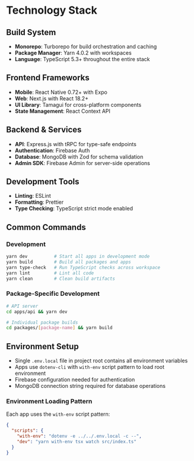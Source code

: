 # Technology Stack

## Build System
- **Monorepo**: Turborepo for build orchestration and caching
- **Package Manager**: Yarn 4.0.2 with workspaces
- **Language**: TypeScript 5.3+ throughout the entire stack

## Frontend Frameworks
- **Mobile**: React Native 0.72+ with Expo
- **Web**: Next.js with React 18.2+
- **UI Library**: Tamagui for cross-platform components
- **State Management**: React Context API

## Backend & Services
- **API**: Express.js with tRPC for type-safe endpoints
- **Authentication**: Firebase Auth
- **Database**: MongoDB with Zod for schema validation
- **Admin SDK**: Firebase Admin for server-side operations

## Development Tools
- **Linting**: ESLint
- **Formatting**: Prettier
- **Type Checking**: TypeScript strict mode enabled

## Common Commands

### Development
```bash
yarn dev          # Start all apps in development mode
yarn build        # Build all packages and apps
yarn type-check   # Run TypeScript checks across workspace
yarn lint         # Lint all code
yarn clean        # Clean build artifacts
```

### Package-Specific Development
```bash
# API server
cd apps/api && yarn dev

# Individual package builds
cd packages/[package-name] && yarn build
```

## Environment Setup
- Single `.env.local` file in project root contains all environment variables
- Apps use `dotenv-cli` with `with-env` script pattern to load root environment
- Firebase configuration needed for authentication
- MongoDB connection string required for database operations

### Environment Loading Pattern
Each app uses the `with-env` script pattern:
```json
{
  "scripts": {
    "with-env": "dotenv -e ../../.env.local -c --",
    "dev": "yarn with-env tsx watch src/index.ts"
  }
}
```